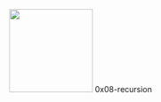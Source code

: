 <img src="https://upload.wikimedia.org/wikipedia/commons/1/18/C_Programming_Language.svg" width=150 height=150/> 
0x08-recursion
